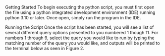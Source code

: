 Getting Started
	To begin executing the python script, you must first open the file using a python integrated development environment (IDE) running python 3.10 or later. 
  Once open, simply run the program in the IDE. 

Running the Script
	Once the script has been started, you will see a list of several different query options presented to you numbered 1 though 11. 
  For numbers 1 through 9, select the query you would like to run by typing the matching number of the query you would like, 
  and outputs will be printed to the terminal below as seen in Figure 2.
